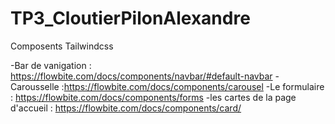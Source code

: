 # TP3_CloutierPilonAlexandre

Composents Tailwindcss

-Bar de vanigation : https://flowbite.com/docs/components/navbar/#default-navbar
-Carousselle :https://flowbite.com/docs/components/carousel
-Le formulaire : https://flowbite.com/docs/components/forms
-les cartes de la page d'accueil : https://flowbite.com/docs/components/card/